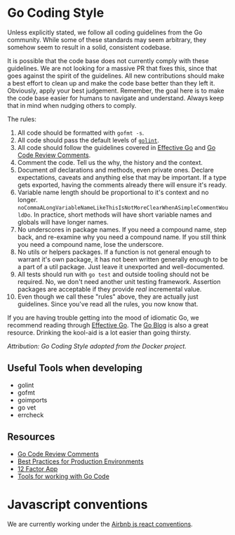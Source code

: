 # Go Coding Style

Unless explicitly stated, we follow all coding guidelines from the Go
community. While some of these standards may seem arbitrary, they somehow seem
to result in a solid, consistent codebase.

It is possible that the code base does not currently comply with these
guidelines. We are not looking for a massive PR that fixes this, since that
goes against the spirit of the guidelines. All new contributions should make a
best effort to clean up and make the code base better than they left it.
Obviously, apply your best judgement. Remember, the goal here is to make the
code base easier for humans to navigate and understand. Always keep that in
mind when nudging others to comply.

The rules:

1. All code should be formatted with `gofmt -s`.
2. All code should pass the default levels of
   [`golint`](https://github.com/golang/lint).
3. All code should follow the guidelines covered in [Effective
   Go](http://golang.org/doc/effective_go.html) and [Go Code Review
   Comments](https://github.com/golang/go/wiki/CodeReviewComments).
4. Comment the code. Tell us the why, the history and the context.
5. Document _all_ declarations and methods, even private ones. Declare
   expectations, caveats and anything else that may be important. If a type
   gets exported, having the comments already there will ensure it's ready.
6. Variable name length should be proportional to it's context and no longer.
   `noCommaALongVariableNameLikeThisIsNotMoreClearWhenASimpleCommentWouldDo`.
   In practice, short methods will have short variable names and globals will
   have longer names.
7. No underscores in package names. If you need a compound name, step back,
   and re-examine why you need a compound name. If you still think you need a
   compound name, lose the underscore.
8. No utils or helpers packages. If a function is not general enough to
   warrant it's own package, it has not been written generally enough to be a
   part of a util package. Just leave it unexported and well-documented.
9. All tests should run with `go test` and outside tooling should not be
   required. No, we don't need another unit testing framework. Assertion
   packages are acceptable if they provide _real_ incremental value.
10. Even though we call these "rules" above, they are actually just
    guidelines. Since you've read all the rules, you now know that.

If you are having trouble getting into the mood of idiomatic Go, we recommend
reading through [Effective Go](http://golang.org/doc/effective_go.html). The
[Go Blog](http://blog.golang.org/) is also a great resource. Drinking the
kool-aid is a lot easier than going thirsty.

_Attribution: Go Coding Style adopted from the Docker project._

## Useful Tools when developing

* golint
* gofmt
* goimports
* go vet
* errcheck

## Resources

* [Go Code Review Comments](https://github.com/golang/go/wiki/CodeReviewComments)
* [Best Practices for Production Environments](https://www.youtube.com/watch?v=Y1-RLAl7iOI)
* [12 Factor App](http://12factor.net/)
* [Tools for working with Go Code](https://speakerdeck.com/farslan/tools-for-working-with-go-code)

# Javascript conventions

We are currently working under the [Airbnb js react conventions](https://github.com/airbnb/javascript/tree/master/react). 



